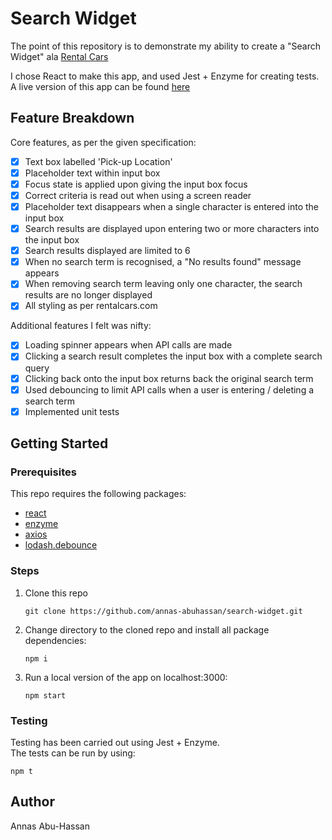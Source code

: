 # Search Widget

The point of this repository is to demonstrate my ability to create a "Search Widget" ala [Rental Cars](www.rentalcars.com)

I chose React to make this app, and used Jest + Enzyme for creating tests.  
A live version of this app can be found [here](https://aah-rentalcars.netlify.com)

## Feature Breakdown

Core features, as per the given specification:

- [x] Text box labelled 'Pick-up Location'
- [x] Placeholder text within input box
- [x] Focus state is applied upon giving the input box focus
- [x] Correct criteria is read out when using a screen reader
- [x] Placeholder text disappears when a single character is entered into the input box
- [x] Search results are displayed upon entering two or more characters into the input box
- [x] Search results displayed are limited to 6
- [x] When no search term is recognised, a "No results found" message appears
- [x] When removing search term leaving only one character, the search results are no longer displayed
- [x] All styling as per rentalcars.com

Additional features I felt was nifty:

- [x] Loading spinner appears when API calls are made
- [x] Clicking a search result completes the input box with a complete search query
- [x] Clicking back onto the input box returns back the original search term
- [x] Used debouncing to limit API calls when a user is entering / deleting a search term
- [x] Implemented unit tests

## Getting Started

### Prerequisites

This repo requires the following packages:

- [react](https://www.npmjs.com/package/react)
- [enzyme](https://www.npmjs.com/package/enzyme)
- [axios](https://www.npmjs.com/package/axios)
- [lodash.debounce](https://www.npmjs.com/package/lodash.debounce)

### Steps

1. Clone this repo

   ```
   git clone https://github.com/annas-abuhassan/search-widget.git
   ```

2. Change directory to the cloned repo and install all package dependencies:

   ```
   npm i
   ```

3. Run a local version of the app on localhost:3000:

   ```
   npm start
   ```

### Testing

Testing has been carried out using Jest + Enzyme.  
The tests can be run by using:

```
npm t
```

## Author

Annas Abu-Hassan
